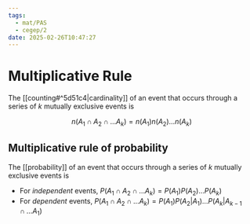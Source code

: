 ```yaml
---
tags:
  - mat/PAS
  - cegep/2
date: 2025-02-26T10:47:27
---
```


# Multiplicative Rule

The [[counting#^5d51c4|cardinality]] of an event that occurs through a series of $k$ mutually exclusive events is

$$
n(A_1\cap A_2\cap\dots A_k) = n(A_1)n(A_2)\dots n(A_k)
$$

## Multiplicative rule of probability

The [[probability]] of an event that occurs through a series of $k$ mutually exclusive events is

- For *independent* events, $P(A_1\cap A_2\cap\dots A_k) = P(A_1)P(A_2)\dots P(A_k)$
- For *dependent* events, $P(A_1\cap A_2\cap\dots A_k) = P(A_1)P(A_2|A_1)\dots P(A_k|A_{k - 1}\cap\dots A_1)$